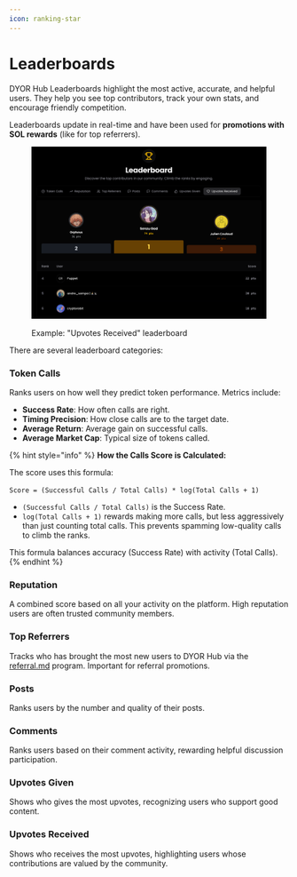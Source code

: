 ```yaml
---
icon: ranking-star
---
```


# Leaderboards

DYOR Hub Leaderboards highlight the most active, accurate, and helpful users. They help you see top contributors, track your own stats, and encourage friendly competition.

Leaderboards update in real-time and have been used for **promotions with SOL rewards** (like for top referrers).

<figure><img src="../.gitbook/assets/Screenshot 2025-05-04 at 22.26.41.png" alt=""><figcaption><p>Example: "Upvotes Received" leaderboard</p></figcaption></figure>

There are several leaderboard categories:

### Token Calls

Ranks users on how well they predict token performance. Metrics include:

- **Success Rate**: How often calls are right.
- **Timing Precision**: How close calls are to the target date.
- **Average Return**: Average gain on successful calls.
- **Average Market Cap**: Typical size of tokens called.

{% hint style="info" %}
**How the Calls Score is Calculated:**

The score uses this formula:

`Score = (Successful Calls / Total Calls) * log(Total Calls + 1)`

- `(Successful Calls / Total Calls)` is the Success Rate.
- `log(Total Calls + 1)` rewards making more calls, but less aggressively than just counting total calls. This prevents spamming low-quality calls to climb the ranks.

This formula balances accuracy (Success Rate) with activity (Total Calls).
{% endhint %}

### Reputation

A combined score based on all your activity on the platform. High reputation users are often trusted community members.

### Top Referrers

Tracks who has brought the most new users to DYOR Hub via the [referral.md](referral.md 'mention') program. Important for referral promotions.

### Posts

Ranks users by the number and quality of their posts.

### Comments

Ranks users based on their comment activity, rewarding helpful discussion participation.

### Upvotes Given

Shows who gives the most upvotes, recognizing users who support good content.

### Upvotes Received

Shows who receives the most upvotes, highlighting users whose contributions are valued by the community.
